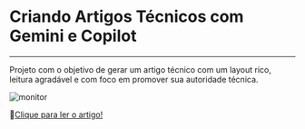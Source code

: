 # Criando Artigos Técnicos com Gemini e Copilot
***

Projeto com o objetivo de gerar um artigo técnico com um layout rico, leitura agradável e com foco em promover sua autoridade técnica.

![monitor](https://github.com/WaldeniseMoraes/Criando-Artigos-T-cnicos-com-Gemini-e-Copilot/assets/161647255/88459229-5552-4024-b286-72a725033762)

📖[Clique para ler o artigo!](https://web.dio.me/articles/aprenda-a-manipular-strings-com-facilidade-em-python?back=%2Farticles&page=1&order=oldest)





